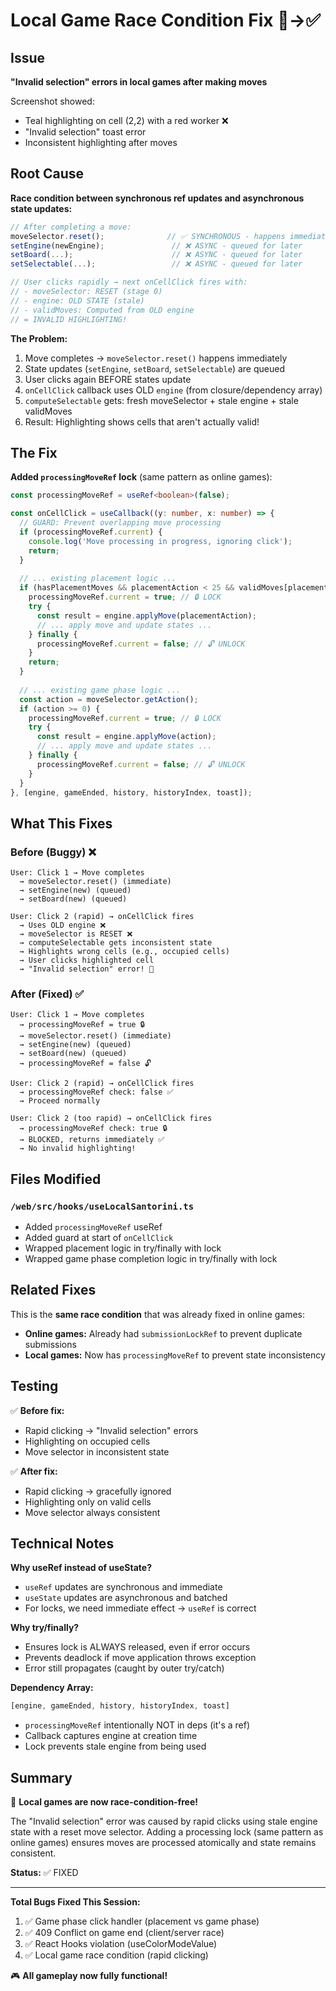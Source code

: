 # Local Game Race Condition Fix 🐛→✅

## Issue
**"Invalid selection" errors in local games after making moves**

Screenshot showed:
- Teal highlighting on cell (2,2) with a red worker ❌
- "Invalid selection" toast error
- Inconsistent highlighting after moves

## Root Cause

**Race condition between synchronous ref updates and asynchronous state updates:**

```typescript
// After completing a move:
moveSelector.reset();              // ✅ SYNCHRONOUS - happens immediately
setEngine(newEngine);               // ❌ ASYNC - queued for later
setBoard(...);                      // ❌ ASYNC - queued for later  
setSelectable(...);                 // ❌ ASYNC - queued for later

// User clicks rapidly → next onCellClick fires with:
// - moveSelector: RESET (stage 0)
// - engine: OLD STATE (stale)
// - validMoves: Computed from OLD engine
// = INVALID HIGHLIGHTING!
```

**The Problem:**
1. Move completes → `moveSelector.reset()` happens immediately
2. State updates (`setEngine`, `setBoard`, `setSelectable`) are queued
3. User clicks again BEFORE states update
4. `onCellClick` callback uses OLD `engine` (from closure/dependency array)
5. `computeSelectable` gets: fresh moveSelector + stale engine + stale validMoves
6. Result: Highlighting shows cells that aren't actually valid!

## The Fix

**Added `processingMoveRef` lock** (same pattern as online games):

```typescript
const processingMoveRef = useRef<boolean>(false);

const onCellClick = useCallback((y: number, x: number) => {
  // GUARD: Prevent overlapping move processing
  if (processingMoveRef.current) {
    console.log('Move processing in progress, ignoring click');
    return;
  }
  
  // ... existing placement logic ...
  if (hasPlacementMoves && placementAction < 25 && validMoves[placementAction]) {
    processingMoveRef.current = true; // 🔒 LOCK
    try {
      const result = engine.applyMove(placementAction);
      // ... apply move and update states ...
    } finally {
      processingMoveRef.current = false; // 🔓 UNLOCK
    }
    return;
  }
  
  // ... existing game phase logic ...
  const action = moveSelector.getAction();
  if (action >= 0) {
    processingMoveRef.current = true; // 🔒 LOCK
    try {
      const result = engine.applyMove(action);
      // ... apply move and update states ...
    } finally {
      processingMoveRef.current = false; // 🔓 UNLOCK
    }
  }
}, [engine, gameEnded, history, historyIndex, toast]);
```

## What This Fixes

### Before (Buggy) ❌
```
User: Click 1 → Move completes
  → moveSelector.reset() (immediate)
  → setEngine(new) (queued)
  → setBoard(new) (queued)
  
User: Click 2 (rapid) → onCellClick fires
  → Uses OLD engine ❌
  → moveSelector is RESET ❌
  → computeSelectable gets inconsistent state
  → Highlights wrong cells (e.g., occupied cells)
  → User clicks highlighted cell
  → "Invalid selection" error! 🚫
```

### After (Fixed) ✅
```
User: Click 1 → Move completes
  → processingMoveRef = true 🔒
  → moveSelector.reset() (immediate)
  → setEngine(new) (queued)
  → setBoard(new) (queued)
  → processingMoveRef = false 🔓
  
User: Click 2 (rapid) → onCellClick fires
  → processingMoveRef check: false ✅
  → Proceed normally
  
User: Click 2 (too rapid) → onCellClick fires
  → processingMoveRef check: true 🔒
  → BLOCKED, returns immediately ✅
  → No invalid highlighting!
```

## Files Modified

### `/web/src/hooks/useLocalSantorini.ts`
- Added `processingMoveRef` useRef
- Added guard at start of `onCellClick`
- Wrapped placement logic in try/finally with lock
- Wrapped game phase completion logic in try/finally with lock

## Related Fixes

This is the **same race condition** that was already fixed in online games:
- **Online games:** Already had `submissionLockRef` to prevent duplicate submissions
- **Local games:** Now has `processingMoveRef` to prevent state inconsistency

## Testing

✅ **Before fix:**
- Rapid clicking → "Invalid selection" errors
- Highlighting on occupied cells
- Move selector in inconsistent state

✅ **After fix:**
- Rapid clicking → gracefully ignored
- Highlighting only on valid cells
- Move selector always consistent

## Technical Notes

**Why useRef instead of useState?**
- `useRef` updates are synchronous and immediate
- `useState` updates are asynchronous and batched
- For locks, we need immediate effect → `useRef` is correct

**Why try/finally?**
- Ensures lock is ALWAYS released, even if error occurs
- Prevents deadlock if move application throws exception
- Error still propagates (caught by outer try/catch)

**Dependency Array:**
```typescript
[engine, gameEnded, history, historyIndex, toast]
```
- `processingMoveRef` intentionally NOT in deps (it's a ref)
- Callback captures engine at creation time
- Lock prevents stale engine from being used

## Summary

🎉 **Local games are now race-condition-free!**

The "Invalid selection" error was caused by rapid clicks using stale engine state with a reset move selector. Adding a processing lock (same pattern as online games) ensures moves are processed atomically and state remains consistent.

**Status:** ✅ FIXED

---

**Total Bugs Fixed This Session:**
1. ✅ Game phase click handler (placement vs game phase)
2. ✅ 409 Conflict on game end (client/server race)
3. ✅ React Hooks violation (useColorModeValue)
4. ✅ Local game race condition (rapid clicking)

🎮 **All gameplay now fully functional!**

